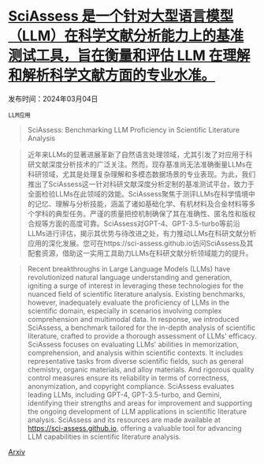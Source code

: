 # [SciAssess 是一个针对大型语言模型（LLM）在科学文献分析能力上的基准测试工具，旨在衡量和评估 LLM 在理解和解析科学文献方面的专业水准。](https://arxiv.org/abs/2403.01976)

发布时间：2024年03月04日

`LLM应用`

> SciAssess: Benchmarking LLM Proficiency in Scientific Literature Analysis

> 近年来LLMs的显著进展革新了自然语言处理领域，尤其引发了对应用于科研文献深度分析技术的广泛关注。然而，现存基准尚无法准确衡量LLMs在科研领域，尤其是处理复杂理解和多模态数据场景的专业表现。为此，我们推出了SciAssess这一针对科研文献深度分析定制的基准测试平台，致力于全面检验LLMs在此领域的效能。SciAssess聚焦于测评LLMs在科学情境中的记忆、理解与分析技能，涵盖了诸如基础化学、有机材料及合金材料等多个学科的典型任务。严谨的质量把控机制确保了其在准确性、匿名性和版权合规等方面的高度可靠。SciAssess对GPT-4、GPT-3.5-turbo等前沿LLMs进行评估，揭示其优势与待改进之处，有力推动LLMs在科研文献分析应用的深化发展。您可在https://sci-assess.github.io访问SciAssess及其配套资源，借助这一实用工具助力LLMs在科研文献分析领域能力的提升。

> Recent breakthroughs in Large Language Models (LLMs) have revolutionized natural language understanding and generation, igniting a surge of interest in leveraging these technologies for the nuanced field of scientific literature analysis. Existing benchmarks, however, inadequately evaluate the proficiency of LLMs in the scientific domain, especially in scenarios involving complex comprehension and multimodal data. In response, we introduced SciAssess, a benchmark tailored for the in-depth analysis of scientific literature, crafted to provide a thorough assessment of LLMs' efficacy. SciAssess focuses on evaluating LLMs' abilities in memorization, comprehension, and analysis within scientific contexts. It includes representative tasks from diverse scientific fields, such as general chemistry, organic materials, and alloy materials. And rigorous quality control measures ensure its reliability in terms of correctness, anonymization, and copyright compliance. SciAssess evaluates leading LLMs, including GPT-4, GPT-3.5-turbo, and Gemini, identifying their strengths and areas for improvement and supporting the ongoing development of LLM applications in scientific literature analysis. SciAssess and its resources are made available at https://sci-assess.github.io, offering a valuable tool for advancing LLM capabilities in scientific literature analysis.

[Arxiv](https://arxiv.org/abs/2403.01976)